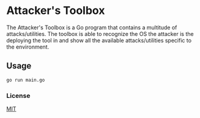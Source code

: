 # Attacker's Toolbox

The Attacker's Toolbox is a Go program that contains a multitude of attacks/utilities. The toolbox is able
to recognize the OS the attacker is the deploying the tool in and show all the available attacks/utilities
specific to the environment.

## Usage

```bash
go run main.go
```

### License
[MIT](https://choosealicense.com/licenses/mit/)
